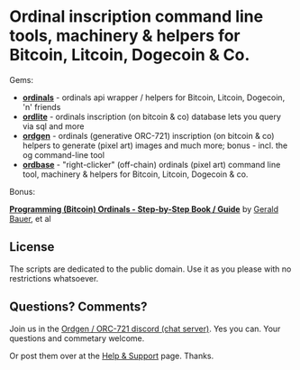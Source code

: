 # Ordinal inscription command line tools, machinery & helpers for Bitcoin, Litcoin, Dogecoin & Co.


Gems:


- [**ordinals**](ordinals)  - ordinals api wrapper / helpers for Bitcoin, Litcoin, Dogecoin, 'n' friends
- [**ordlite**](ordlite) - ordinals inscription (on bitcoin & co) database lets you query via sql and more
- [**ordgen**](ordgen) - ordinals (generative ORC-721) inscription (on bitcoin & co) helpers to generate (pixel art) images and much more; bonus - incl. the og command-line tool
- [**ordbase**](ordbase) -  "right-clicker" (off-chain) ordinals (pixel art) command line tool, machinery & helpers for Bitcoin, Litcoin, Dogecoin & co.


Bonus:


[**Programming (Bitcoin) Ordinals - Step-by-Step Book / Guide**](programming-ordinals) by [Gerald Bauer](https://github.com/geraldb), et al



## License

The scripts are dedicated to the public domain.
Use it as you please with no restrictions whatsoever.





## Questions? Comments?

Join us in the [Ordgen / ORC-721 discord (chat server)](https://discord.gg/dDhvHKjm2t). Yes you can.
Your questions and commetary welcome.


Or post them over at the [Help & Support](https://github.com/geraldb/help) page. Thanks.


